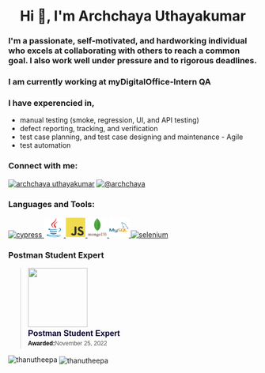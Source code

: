 <h1 align="center">Hi 👋, I'm Archchaya Uthayakumar</h1>
<h3 align>I'm a passionate, self-motivated, and hardworking individual who excels at collaborating with others to reach a common goal. I also work well under pressure and to rigorous deadlines.</h3>
<h3> I am currently working at myDigitalOffice-Intern QA</h3>
 <h3 align> I have experencied in, </h3>
<ul>
 <li>manual testing (smoke, regression, UI, and API testing)</li>
<li>defect reporting, tracking, and verification</li>
 <li>test case planning, and test case designing and maintenance - Agile </li>
<li>test automation</li>
</ul>

<h3 align="left">Connect with me:</h3>
<p align="left">
<a href="https://www.linkedin.com/in/archchaya-uthayakumar-7a9a06197/" target="blank"><img align="center" src="https://raw.githubusercontent.com/rahuldkjain/github-profile-readme-generator/master/src/images/icons/Social/linked-in-alt.svg" alt="archchaya uthayakumar" height="30" width="40" /></a>
<a href="https://medium.com/@archchaya" target="blank"><img align="center" src="https://raw.githubusercontent.com/rahuldkjain/github-profile-readme-generator/master/src/images/icons/Social/medium.svg" alt="@archchaya" height="30" width="40" /></a>
</p>

<h3 align="left">Languages and Tools:</h3>
<p align="left"> <a href="https://www.cypress.io" target="_blank" rel="noreferrer"> <img src="https://raw.githubusercontent.com/simple-icons/simple-icons/6e46ec1fc23b60c8fd0d2f2ff46db82e16dbd75f/icons/cypress.svg" alt="cypress" width="40" height="40"/> </a> <a href="https://www.java.com" target="_blank" rel="noreferrer"> <img src="https://raw.githubusercontent.com/devicons/devicon/master/icons/java/java-original.svg" alt="java" width="40" height="40"/> </a> <a href="https://developer.mozilla.org/en-US/docs/Web/JavaScript" target="_blank" rel="noreferrer"> <img src="https://raw.githubusercontent.com/devicons/devicon/master/icons/javascript/javascript-original.svg" alt="javascript" width="40" height="40"/> </a> <a href="https://www.mongodb.com/" target="_blank" rel="noreferrer"> <img src="https://raw.githubusercontent.com/devicons/devicon/master/icons/mongodb/mongodb-original-wordmark.svg" alt="mongodb" width="40" height="40"/> </a> <a href="https://www.mysql.com/" target="_blank" rel="noreferrer"> <img src="https://raw.githubusercontent.com/devicons/devicon/master/icons/mysql/mysql-original-wordmark.svg" alt="mysql" width="40" height="40"/> </a> <a href="https://www.selenium.dev" target="_blank" rel="noreferrer"> <img src="https://raw.githubusercontent.com/detain/svg-logos/780f25886640cef088af994181646db2f6b1a3f8/svg/selenium-logo.svg" alt="selenium" width="40" height="40"/> </a> </p>


### Postman Student Expert
<blockquote align="left" class="badgr-badge" style="font-family: Helvetica, Roboto, &quot;Segoe UI&quot;, Calibri, sans-serif;"><a href="https://badgr.com/public/assertions/Ty-6YpKpQK2z3TqtzopbjA"><img width="120px" height="120px" src="https://api.badgr.io/public/assertions/NyZjR5cDRD6aOZ4GnLy58g/image"></a><p class="badgr-badge-name" style="hyphens: auto; overflow-wrap: break-word; word-wrap: break-word;margin: 0; font-size: 16px; font-weight: 600; font-style: normal; font-stretch: normal; line-height: 1.25; letter-spacing: normal; text-align: left; color: #05012c;">Postman Student Expert</p><p class="badgr-badge-date" style="margin: 0; font-size: 12px; font-style: normal; font-stretch: normal; line-height: 1.67; letter-spacing: normal; text-align: left; color: #555555;"><strong style="font-size: 12px; font-weight: bold; font-style: normal; font-stretch: normal; line-height: 1.67; letter-spacing: normal; text-align: left; color: #000;">Awarded:</strong>November 25, 2022</p></blockquote>


<p><img align="left" src="https://github-readme-stats.vercel.app/api/top-langs?username=Archchaya&show_icons=true&locale=en&layout=compact" alt="thanutheepa" /></p>

<p>&nbsp;<img align="center" src="https://github-readme-stats.vercel.app/api?username=Archchaya&show_icons=true&locale=en" alt="thanutheepa" /></p>
